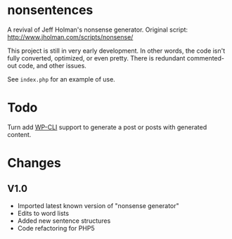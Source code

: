 # nonsentences

A revival of Jeff Holman's nonsense generator. Original script: http://www.jholman.com/scripts/nonsense/

This project is still in very early development. In other words, the code isn't fully converted, optimized, or even pretty. There is redundant commented-out code, and other issues.

See `index.php` for an example of use.

# Todo

Turn add [WP-CLI](http://wp-cli.org/) support to generate a post or posts with generated content.


# Changes

## V1.0

- Imported latest known version of "nonsense generator"
- Edits to word lists
- Added new sentence structures
- Code refactoring for PHP5
